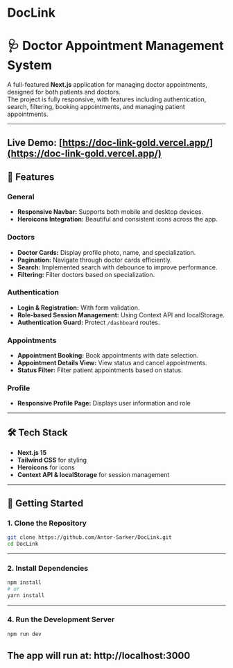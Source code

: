 # DocLink
# 🩺 Doctor Appointment Management System

A full-featured **Next.js** application for managing doctor appointments, designed for both patients and doctors.  
The project is fully responsive, with features including authentication, search, filtering, booking appointments, and managing patient appointments.

---
## Live Demo: [https://doc-link-gold.vercel.app/](https://doc-link-gold.vercel.app/)


## 🌟 Features

### General
- **Responsive Navbar:** Supports both mobile and desktop devices.
- **Heroicons Integration:** Beautiful and consistent icons across the app.

### Doctors
- **Doctor Cards:** Display profile photo, name, and specialization.
- **Pagination:** Navigate through doctor cards efficiently.
- **Search:** Implemented search with debounce to improve performance.
- **Filtering:** Filter doctors based on specialization.

### Authentication
- **Login & Registration:** With form validation.
- **Role-based Session Management:** Using Context API and localStorage.
- **Authentication Guard:** Protect `/dashboard` routes.

### Appointments
- **Appointment Booking:** Book appointments with date selection.
- **Appointment Details View:** View status and cancel appointments.
- **Status Filter:** Filter patient appointments based on status.

### Profile
- **Responsive Profile Page:** Displays user information and role

---

## 🛠 Tech Stack

- **Next.js 15**   
- **Tailwind CSS** for styling   
- **Heroicons** for icons  
- **Context API & localStorage** for session management  

---

## 🚀 Getting Started

### 1. Clone the Repository
```bash
git clone https://github.com/Antor-Sarker/DocLink.git
cd DocLink
```
---

### 2. Install Dependencies
```bash
npm install
# or
yarn install
```
---

### 4. Run the Development Server
```bash
npm run dev
```
The app will run at: http://localhost:3000
---
